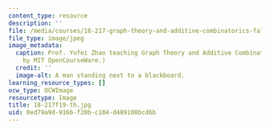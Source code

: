 ```yaml
---
content_type: resource
description: ''
file: /media/courses/18-217-graph-theory-and-additive-combinatorics-fall-2019/0ed79a9d9166f20bc104d489108bcd6b_18-217f19-th.jpg
file_type: image/jpeg
image_metadata:
  caption: Prof. Yufei Zhao teaching Graph Theory and Additive Combinatorics. (Image
    by MIT OpenCourseWare.)
  credit: ''
  image-alt: A man standing next to a blackboard.
learning_resource_types: []
ocw_type: OCWImage
resourcetype: Image
title: 18-217f19-th.jpg
uid: 0ed79a9d-9166-f20b-c104-d489108bcd6b
---
```

